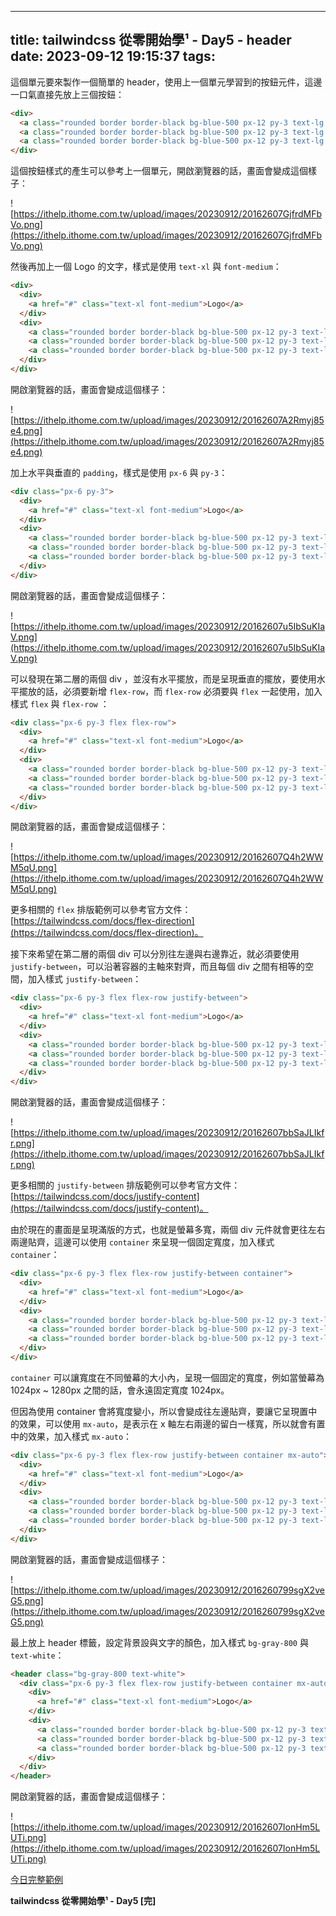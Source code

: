 
---
title: tailwindcss 從零開始學¹ - Day5 - header
date: 2023-09-12 19:15:37
tags:
---
這個單元要來製作一個簡單的 header，使用上一個單元學習到的按鈕元件，這邊一口氣直接先放上三個按鈕：

```html
<div>
  <a class="rounded border border-black bg-blue-500 px-12 py-3 text-lg text-white hover:bg-transparent hover:text-indigo-600" href="/">Button</a>
  <a class="rounded border border-black bg-blue-500 px-12 py-3 text-lg text-white hover:bg-transparent hover:text-indigo-600" href="/">Button</a>
  <a class="rounded border border-black bg-blue-500 px-12 py-3 text-lg text-white hover:bg-transparent hover:text-indigo-600" href="/">Button</a>
</div>
```

這個按鈕樣式的產生可以參考上一個單元，開啟瀏覽器的話，畫面會變成這個樣子：

![https://ithelp.ithome.com.tw/upload/images/20230912/20162607GjfrdMFbVo.png](https://ithelp.ithome.com.tw/upload/images/20230912/20162607GjfrdMFbVo.png)

然後再加上一個 Logo 的文字，樣式是使用 `text-xl` 與 `font-medium`：

```html
<div>
  <div>
    <a href="#" class="text-xl font-medium">Logo</a>
  </div>
  <div>
    <a class="rounded border border-black bg-blue-500 px-12 py-3 text-lg text-white hover:bg-transparent hover:text-indigo-600" href="/">Button</a>
    <a class="rounded border border-black bg-blue-500 px-12 py-3 text-lg text-white hover:bg-transparent hover:text-indigo-600" href="/">Button</a>
    <a class="rounded border border-black bg-blue-500 px-12 py-3 text-lg text-white hover:bg-transparent hover:text-indigo-600" href="/">Button</a>
  </div>
</div>
```

開啟瀏覽器的話，畫面會變成這個樣子：

![https://ithelp.ithome.com.tw/upload/images/20230912/20162607A2Rmyj85e4.png](https://ithelp.ithome.com.tw/upload/images/20230912/20162607A2Rmyj85e4.png)

加上水平與垂直的 `padding`，樣式是使用 `px-6` 與 `py-3`：

```html
<div class="px-6 py-3">
  <div>
    <a href="#" class="text-xl font-medium">Logo</a>
  </div>
  <div>
    <a class="rounded border border-black bg-blue-500 px-12 py-3 text-lg text-white hover:bg-transparent hover:text-indigo-600" href="/">Button</a>
    <a class="rounded border border-black bg-blue-500 px-12 py-3 text-lg text-white hover:bg-transparent hover:text-indigo-600" href="/">Button</a>
    <a class="rounded border border-black bg-blue-500 px-12 py-3 text-lg text-white hover:bg-transparent hover:text-indigo-600" href="/">Button</a>
  </div>
</div>
```

開啟瀏覽器的話，畫面會變成這個樣子：

![https://ithelp.ithome.com.tw/upload/images/20230912/20162607u5IbSuKIaV.png](https://ithelp.ithome.com.tw/upload/images/20230912/20162607u5IbSuKIaV.png)

可以發現在第二層的兩個 div ，並沒有水平擺放，而是呈現垂直的擺放，要使用水平擺放的話，必須要新增 `flex-row`，而 `flex-row` 必須要與 `flex` 一起使用，加入樣式 `flex` 與 `flex-row` ：

```html
<div class="px-6 py-3 flex flex-row">
  <div>
    <a href="#" class="text-xl font-medium">Logo</a>
  </div>
  <div>
    <a class="rounded border border-black bg-blue-500 px-12 py-3 text-lg text-white hover:bg-transparent hover:text-indigo-600" href="/">Button</a>
    <a class="rounded border border-black bg-blue-500 px-12 py-3 text-lg text-white hover:bg-transparent hover:text-indigo-600" href="/">Button</a>
    <a class="rounded border border-black bg-blue-500 px-12 py-3 text-lg text-white hover:bg-transparent hover:text-indigo-600" href="/">Button</a>
  </div>
</div>
```

開啟瀏覽器的話，畫面會變成這個樣子：

![https://ithelp.ithome.com.tw/upload/images/20230912/20162607Q4h2WWM5qU.png](https://ithelp.ithome.com.tw/upload/images/20230912/20162607Q4h2WWM5qU.png)

更多相關的 `flex` 排版範例可以參考官方文件：[https://tailwindcss.com/docs/flex-direction](https://tailwindcss.com/docs/flex-direction)。

接下來希望在第二層的兩個 div 可以分別往左邊與右邊靠近，就必須要使用 `justify-between`，可以沿著容器的主軸來對齊，而且每個 div 之間有相等的空間，加入樣式 `justify-between`：

```html
<div class="px-6 py-3 flex flex-row justify-between">
  <div>
    <a href="#" class="text-xl font-medium">Logo</a>
  </div>
  <div>
    <a class="rounded border border-black bg-blue-500 px-12 py-3 text-lg text-white hover:bg-transparent hover:text-indigo-600" href="/">Button</a>
    <a class="rounded border border-black bg-blue-500 px-12 py-3 text-lg text-white hover:bg-transparent hover:text-indigo-600" href="/">Button</a>
    <a class="rounded border border-black bg-blue-500 px-12 py-3 text-lg text-white hover:bg-transparent hover:text-indigo-600" href="/">Button</a>
  </div>
</div>
```

開啟瀏覽器的話，畫面會變成這個樣子：

![https://ithelp.ithome.com.tw/upload/images/20230912/20162607bbSaJLIkfr.png](https://ithelp.ithome.com.tw/upload/images/20230912/20162607bbSaJLIkfr.png)

更多相關的 `justify-between` 排版範例可以參考官方文件：[https://tailwindcss.com/docs/justify-content](https://tailwindcss.com/docs/justify-content)。

由於現在的畫面是呈現滿版的方式，也就是螢幕多寬，兩個 div 元件就會更往左右兩邊貼齊，這邊可以使用 `container` 來呈現一個固定寬度，加入樣式 `container`：

```html
<div class="px-6 py-3 flex flex-row justify-between container">
  <div>
    <a href="#" class="text-xl font-medium">Logo</a>
  </div>
  <div>
    <a class="rounded border border-black bg-blue-500 px-12 py-3 text-lg text-white hover:bg-transparent hover:text-indigo-600" href="/">Button</a>
    <a class="rounded border border-black bg-blue-500 px-12 py-3 text-lg text-white hover:bg-transparent hover:text-indigo-600" href="/">Button</a>
    <a class="rounded border border-black bg-blue-500 px-12 py-3 text-lg text-white hover:bg-transparent hover:text-indigo-600" href="/">Button</a>
  </div>
</div>
```

`container` 可以讓寬度在不同螢幕的大小內，呈現一個固定的寬度，例如當螢幕為 1024px ~ 1280px 之間的話，會永遠固定寬度 1024px。

但因為使用 container 會將寬度變小，所以會變成往左邊貼齊，要讓它呈現置中的效果，可以使用 `mx-auto`，是表示在 x 軸左右兩邊的留白一樣寬，所以就會有置中的效果，加入樣式 `mx-auto`：

```html
<div class="px-6 py-3 flex flex-row justify-between container mx-auto">
  <div>
    <a href="#" class="text-xl font-medium">Logo</a>
  </div>
  <div>
    <a class="rounded border border-black bg-blue-500 px-12 py-3 text-lg text-white hover:bg-transparent hover:text-indigo-600" href="/">Button</a>
    <a class="rounded border border-black bg-blue-500 px-12 py-3 text-lg text-white hover:bg-transparent hover:text-indigo-600" href="/">Button</a>
    <a class="rounded border border-black bg-blue-500 px-12 py-3 text-lg text-white hover:bg-transparent hover:text-indigo-600" href="/">Button</a>
  </div>
</div>
```

開啟瀏覽器的話，畫面會變成這個樣子：

![https://ithelp.ithome.com.tw/upload/images/20230912/2016260799sgX2veG5.png](https://ithelp.ithome.com.tw/upload/images/20230912/2016260799sgX2veG5.png)

最上放上 header 標籤，設定背景設與文字的顏色，加入樣式 `bg-gray-800` 與 `text-white`：

```html
<header class="bg-gray-800 text-white">
  <div class="px-6 py-3 flex flex-row justify-between container mx-auto">
    <div>
      <a href="#" class="text-xl font-medium">Logo</a>
    </div>
    <div>
      <a class="rounded border border-black bg-blue-500 px-12 py-3 text-lg text-white hover:bg-transparent hover:text-indigo-600" href="/">Button</a>
      <a class="rounded border border-black bg-blue-500 px-12 py-3 text-lg text-white hover:bg-transparent hover:text-indigo-600" href="/">Button</a>
      <a class="rounded border border-black bg-blue-500 px-12 py-3 text-lg text-white hover:bg-transparent hover:text-indigo-600" href="/">Button</a>
    </div>
  </div>
</header>
```

開啟瀏覽器的話，畫面會變成這個樣子：

![https://ithelp.ithome.com.tw/upload/images/20230912/20162607IonHm5LUTi.png](https://ithelp.ithome.com.tw/upload/images/20230912/20162607IonHm5LUTi.png)

[今日完整範例](https://play.tailwindcss.com/FOzBjbzQlr?layout=horizontal)

**tailwindcss 從零開始學¹ - Day5 [完]**
